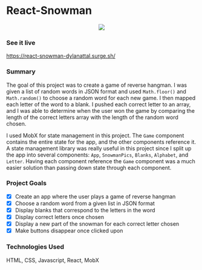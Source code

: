 # React-Snowman

<p align="center">
<img src="src/snowman.gif">
</p>

### See it live

https://react-snowman-dylanattal.surge.sh/

### Summary

The goal of this project was to create a game of reverse hangman. I was given a list of random words in JSON format and used `Math.floor()` and `Math.random()` to choose a random word for each new game. I then mapped each letter of the word to a blank. I pushed each correct letter to an array, and I was able to determine when the user won the game by comparing the length of the correct letters array with the length of the random word chosen.

I used MobX for state management in this project. The `Game` component contains the entire state for the app, and the other components reference it. A state management library was really useful in this project since I split up the app into several components: `App`, `SnowmanPics`, `Blanks`, `Alphabet`, and `Letter`. Having each component reference the `Game` component was a much easier solution than passing down state through each component.

### Project Goals

- [x] Create an app where the user plays a game of reverse hangman
- [x] Choose a random word from a given list in JSON format
- [x] Display blanks that correspond to the letters in the word
- [x] Display correct letters once chosen
- [x] Display a new part of the snowman for each correct letter chosen
- [x] Make buttons disappear once clicked upon

### Technologies Used

HTML, CSS, Javascript, React, MobX
